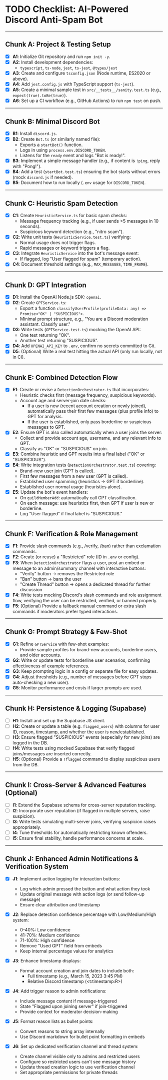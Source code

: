 # TODO Checklist: AI-Powered Discord Anti-Spam Bot

---

## Chunk A: Project & Testing Setup

- [x] **A1**: Initialize Git repository and run `npm init -y`.
- [x] **A2**: Install development dependencies:
  - `typescript`, `ts-node`, `jest`, `ts-jest`, `@types/jest`
- [x] **A3**: Create and configure `tsconfig.json` (Node runtime, ES2020 or above).
- [x] **A4**: Add `jest.config.js` with TypeScript support (`ts-jest`).
- [x] **A5**: Create a minimal sample test in `src/__tests__/sanity.test.ts` (e.g., `expect(true).toBe(true)`).
- [x] **A6**: Set up a CI workflow (e.g., GitHub Actions) to run `npm test` on push.

---

## Chunk B: Minimal Discord Bot

- [x] **B1**: Install `discord.js`.
- [x] **B2**: Create `Bot.ts` (or similarly named file):
  - Exports a `startBot()` function.
  - Logs in using `process.env.DISCORD_TOKEN`.
  - Listens for the `ready` event and logs "Bot is ready!".
- [x] **B3**: Implement a simple message handler (e.g., if content is `!ping`, reply with "Pong!").
- [x] **B4**: Add a test (`startBot.test.ts`) ensuring the bot starts without errors (mock `discord.js` if needed).
- [x] **B5**: Document how to run locally (`.env` usage for `DISCORD_TOKEN`).

---

## Chunk C: Heuristic Spam Detection

- [x] **C1**: Create `HeuristicService.ts` for basic spam checks:
  - Message frequency tracking (e.g., if user sends >5 messages in 10 seconds).
  - Suspicious keyword detection (e.g., "nitro scam").
- [x] **C2**: Write unit tests (`HeuristicService.test.ts`) verifying:
  - Normal usage does not trigger flags.
  - Rapid messages or keyword triggers a flag.
- [x] **C3**: Integrate `HeuristicService` into the bot's message event:
  - If flagged, log "User flagged for spam" (temporary action).
- [x] **C4**: Document threshold settings (e.g., `MAX_MESSAGES`, `TIME_FRAME`).

---

## Chunk D: GPT Integration

- [x] **D1**: Install the OpenAI Node.js SDK: `openai`.
- [x] **D2**: Create `GPTService.ts`:
  - Export a function `classifyUserProfile(profileData: any) => Promise<"OK" | "SUSPICIOUS">`.
  - Minimal prompt structure, e.g., "You are a Discord moderation assistant. Classify user."
- [x] **D3**: Write tests (`GPTService.test.ts`) mocking the OpenAI API:
  - One test returning "OK".
  - Another test returning "SUSPICIOUS".
- [x] **D4**: Add `OPENAI_API_KEY` to `.env`, confirm no secrets committed to Git.
- [x] **D5**: (Optional) Write a real test hitting the actual API (only run locally, not in CI).

---

## Chunk E: Combined Detection Flow

- [x] **E1**: Create or revise a `DetectionOrchestrator.ts` that incorporates:
  - Heuristic checks first (message frequency, suspicious keywords).
  - Account age and server-join date checks:
    - If a user is new (recent account creation or newly joined), automatically pass their first few messages (plus profile info) to GPT for analysis.
    - If the user is established, only pass borderline or suspicious messages to GPT.
- [x] **E2**: Ensure GPT is also called automatically when a user joins the server:
  - Collect and provide account age, username, and any relevant info to GPT.
  - Classify as "OK" or "SUSPICIOUS" on join.
- [x] **E3**: Combine heuristic and GPT results into a final label ("OK" or "SUSPICIOUS").
- [x] **E4**: Write integration tests (`DetectionOrchestrator.test.ts`) covering:
  - Brand-new user join (GPT is called).
  - First few messages from a new user (GPT is called).
  - Established user spamming (heuristics → GPT if borderline).
  - Established user normal usage (heuristics alone).
- [x] **E5**: Update the bot's event handlers:
  - On `guildMemberAdd`: automatically call GPT classification.
  - On each message: use heuristics first, then GPT if user is new or borderline.
  - Log "User flagged" if final label is "SUSPICIOUS."

---

## Chunk F: Verification & Role Management

- [x] **F1**: Provide slash commands (e.g., /verify, /ban) rather than exclamation commands.
- [x] **F2**: Create (or reuse) a "Restricted" role (ID in `.env` or config).
- [x] **F3**: When `DetectionOrchestrator` flags a user, post an embed or message to an admin/summary channel with interactive buttons:
  - "Verify" button → removes the Restricted role
  - "Ban" button → bans the user
  - "Create Thread" button → opens a dedicated thread for further discussion
- [x] **F4**: Write tests mocking Discord's slash commands and role assignment flow, verifying the user can be restricted, verified, or banned properly.
- [x] **F5**: (Optional) Provide a fallback manual command or extra slash commands if moderators prefer typed interactions.

---

## Chunk G: Prompt Strategy & Few-Shot

- [x] **G1**: Refine `GPTService` with few-shot examples:
  - Provide sample profiles for brand-new accounts, borderline users, and older accounts.
- [x] **G2**: Write or update tests for borderline user scenarios, confirming effectiveness of example references.
- [x] **G3**: Keep prompting logic in a config or separate file for easy updates.
- [x] **G4**: Adjust thresholds (e.g., number of messages before GPT stops auto-checking a new user).
- [x] **G5**: Monitor performance and costs if larger prompts are used.

---

## Chunk H: Persistence & Logging (Supabase)

- [ ] **H1**: Install and set up the Supabase JS client.
- [ ] **H2**: Create or update a table (e.g. `flagged_users`) with columns for user ID, reason, timestamp, and whether the user is new/established.
- [ ] **H3**: Ensure flagged "SUSPICIOUS" events (especially for new joins) are logged in the DB.
- [ ] **H4**: Write tests using mocked Supabase that verify flagged joins/messages are inserted correctly.
- [ ] **H5**: (Optional) Provide a `!flagged` command to display suspicious users from the DB.

---

## Chunk I: Cross-Server & Advanced Features (Optional)

- [ ] **I1**: Extend the Supabase schema for cross-server reputation tracking.
- [ ] **I2**: Incorporate user reputation (if flagged in multiple servers, raise suspicion).
- [ ] **I3**: Write tests simulating multi-server joins, verifying suspicion raises appropriately.
- [ ] **I4**: Tune thresholds for automatically restricting known offenders.
- [ ] **I5**: Ensure final stability, handle performance concerns at scale.

---

## Chunk J: Enhanced Admin Notifications & Verification System

- [x] **J1**: Implement action logging for interaction buttons:

  - Log which admin pressed the button and what action they took
  - Update original message with action logs (or send follow-up message)
  - Ensure clear attribution and timestamp

- [x] **J2**: Replace detection confidence percentage with Low/Medium/High system:

  - 0-40%: Low confidence
  - 41-70%: Medium confidence
  - 71-100%: High confidence
  - Remove "Used GPT" field from embeds
  - Keep internal percentage values for analytics

- [x] **J3**: Enhance timestamp displays:

  - Format account creation and join dates to include both:
    - Full timestamp (e.g., March 15, 2023 3:45 PM)
    - Relative Discord timestamp (<t:timestamp:R>)

- [x] **J4**: Add trigger reason to admin notifications:

  - Include message content if message-triggered
  - State "Flagged upon joining server" if join-triggered
  - Provide context for moderator decision-making

- [x] **J5**: Format reason lists as bullet points:

  - Convert reasons to string array internally
  - Use Discord markdown for bullet point formatting in embeds

- [x] **J6**: Set up dedicated verification channel and thread system:
  - Create channel visible only to admins and restricted users
  - Configure so restricted users can't see message history
  - Update thread creation logic to use verification channel
  - Set appropriate permissions for private threads
